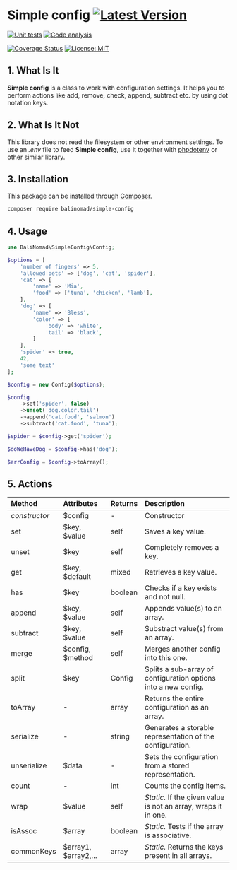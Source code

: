 # Simple config [![Latest Version](https://img.shields.io/github/release/balinomad/simple-config?sort=semver&label=version)](https://raw.githubusercontent.com/balinomad/simple-config/master/CHANGELOG.md)

[![Unit tests](https://github.com/balinomad/simple-config/actions/workflows/test.yml/badge.svg?branch=master)](https://github.com/balinomad/simple-config/actions/workflows/test.yml)
[![Code analysis](https://github.com/balinomad/simple-config/actions/workflows/analysis.yml/badge.svg)](https://github.com/balinomad/simple-config/actions/workflows/analysis.yml)
<!-- [![Build Status](https://app.travis-ci.com/balinomad/simple-config.svg?branch=master)](https://app.travis-ci.com/balinomad/simple-config) -->
[![Coverage Status](https://coveralls.io/repos/github/balinomad/simple-config/badge.svg?branch=master)](https://coveralls.io/github/balinomad/simple-config?branch=master)
[![License: MIT](https://img.shields.io/badge/License-MIT-blue)](https://opensource.org/licenses/MIT)

## 1. What Is It

**Simple config** is a class to work with configuration settings. It helps you to perform actions like add, remove, check, append, subtract etc. by using dot notation keys.

## 2. What Is It Not

This library does not read the filesystem or other environment settings. To use an _.env_ file to feed **Simple config**, use it together with [phpdotenv](https://github.com/vlucas/phpdotenv) or other similar library.

## 3. Installation

This package can be installed through [Composer](https://getcomposer.org/).

```bash
composer require balinomad/simple-config
```

## 4. Usage

```php
use BaliNomad\SimpleConfig\Config;

$options = [
    'number of fingers' => 5,
    'allowed pets' => ['dog', 'cat', 'spider'],
    'cat' => [
        'name' => 'Mia',
        'food' => ['tuna', 'chicken', 'lamb'],
    ],
    'dog' => [
        'name' => 'Bless',
        'color' => [
            'body' => 'white',
            'tail' => 'black',
        ]
    ],
    'spider' => true,
    42,
    'some text'
];

$config = new Config($options);

$config
    ->set('spider', false)
    ->unset('dog.color.tail')
    ->append('cat.food', 'salmon')
    ->subtract('cat.food', 'tuna');

$spider = $config->get('spider');

$doWeHaveDog = $config->has('dog');

$arrConfig = $config->toArray();
```

## 5. Actions

| Method        | Attributes           | Returns | Description                                                    |
| :------------ | :------------------- | :------ | :------------------------------------------------------------- |
| _constructor_ | $config              | -       | Constructor                                                    |
| set           | $key, $value         | self    | Saves a key value.                                             |
| unset         | $key                 | self    | Completely removes a key.                                      |
| get           | $key, $default       | mixed   | Retrieves a key value.                                         |
| has           | $key                 | boolean | Checks if a key exists and not null.                           |
| append        | $key, $value         | self    | Appends value(s) to an array.                                  |
| subtract      | $key, $value         | self    | Substract value(s) from an array.                              |
| merge         | $config, $method     | self    | Merges another config into this one.                           |
| split         | $key                 | Config  | Splits a sub-array of configuration options into a new config. |
| toArray       | -                    | array   | Returns the entire configuration as an array.                  |
| serialize     | -                    | string  | Generates a storable representation of the configuration.      |
| unserialize   | $data                | -       | Sets the configuration from a stored representation.           |
| count         | -                    | int     | Counts the config items.                                       |
| wrap          | $value               | self    | _Static._ If the given value is not an array, wraps it in one. |
| isAssoc       | $array               | boolean | _Static._ Tests if the array is associative.                   |
| commonKeys    | $array1, $array2,... | array   | _Static._ Returns the keys present in all arrays.              |
